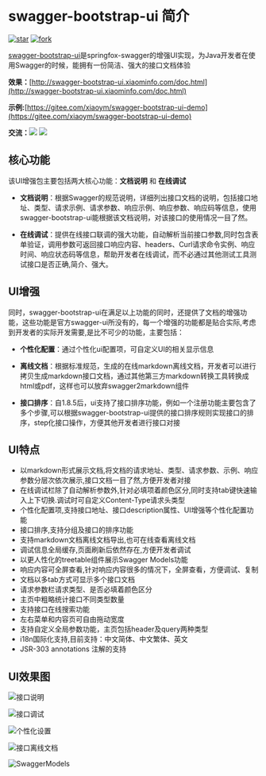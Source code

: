 # swagger-bootstrap-ui 简介

[![star](https://gitee.com/xiaoym/swagger-bootstrap-ui/badge/star.svg?theme=white)](https://gitee.com/xiaoym/swagger-bootstrap-ui/stargazers) [![fork](https://gitee.com/xiaoym/swagger-bootstrap-ui/badge/fork.svg?theme=white)](https://gitee.com/xiaoym/swagger-bootstrap-ui/members)

[swagger-bootstrap-ui](https://gitee.com/xiaoym/swagger-bootstrap-ui)是springfox-swagger的增强UI实现，为Java开发者在使用Swagger的时候，能拥有一份简洁、强大的接口文档体验



**效果：**[http://swagger-bootstrap-ui.xiaominfo.com/doc.html](http://swagger-bootstrap-ui.xiaominfo.com/doc.html)

**示例:**[https://gitee.com/xiaoym/swagger-bootstrap-ui-demo](https://gitee.com/xiaoym/swagger-bootstrap-ui-demo)

**交流：**[![](https://img.shields.io/badge/加入QQ1群-608374991满-red.svg)](//shang.qq.com/wpa/qunwpa?idkey=16b81902c23fbca82780fa107da1b6612e2ee44a05c4103c9176ad9d61c2f6bf) [![](https://img.shields.io/badge/加入QQ2群-621154782-red.svg)](//shang.qq.com/wpa/qunwpa?idkey=11e0a1453a6a3695bd8ed709fbc8359c9c48dd8538aaafbece7b84ecd325b91c)


## 核心功能

该UI增强包主要包括两大核心功能：**文档说明** 和 **在线调试**

- **文档说明**：根据Swagger的规范说明，详细列出接口文档的说明，包括接口地址、类型、请求示例、请求参数、响应示例、响应参数、响应码等信息，使用swagger-bootstrap-ui能根据该文档说明，对该接口的使用情况一目了然。

- **在线调试**：提供在线接口联调的强大功能，自动解析当前接口参数,同时包含表单验证，调用参数可返回接口响应内容、headers、Curl请求命令实例、响应时间、响应状态码等信息，帮助开发者在线调试，而不必通过其他测试工具测试接口是否正确,简介、强大。

## UI增强

同时，swagger-bootstrap-ui在满足以上功能的同时，还提供了文档的增强功能，这些功能是官方swagger-ui所没有的，每一个增强的功能都是贴合实际,考虑到开发者的实际开发需要,是比不可少的功能，主要包括：

- **个性化配置**：通过个性化ui配置项，可自定义UI的相关显示信息

- **离线文档**：根据标准规范，生成的在线markdown离线文档，开发者可以进行拷贝生成markdown接口文档，通过其他第三方markdown转换工具转换成html或pdf，这样也可以放弃swagger2markdown组件

- **接口排序**：自1.8.5后，ui支持了接口排序功能，例如一个注册功能主要包含了多个步骤,可以根据swagger-bootstrap-ui提供的接口排序规则实现接口的排序，step化接口操作，方便其他开发者进行接口对接

## UI特点

- 以markdown形式展示文档,将文档的请求地址、类型、请求参数、示例、响应参数分层次依次展示,接口文档一目了然,方便开发者对接
- 在线调试栏除了自动解析参数外,针对必填项着颜色区分,同时支持tab键快速输入上下切换.调试时可自定义Content-Type请求头类型
- 个性化配置项,支持接口地址、接口description属性、UI增强等个性化配置功能
- 接口排序,支持分组及接口的排序功能
- 支持markdown文档离线文档导出,也可在线查看离线文档
- 调试信息全局缓存,页面刷新后依然存在,方便开发者调试
- 以更人性化的treetable组件展示Swagger Models功能
- 响应内容可全屏查看,针对响应内容很多的情况下，全屏查看，方便调试、复制
- 文档以多tab方式可显示多个接口文档
- 请求参数栏请求类型、是否必填着颜色区分
- 主页中粗略统计接口不同类型数量
- 支持接口在线搜索功能
- 左右菜单和内容页可自由拖动宽度
- 支持自定义全局参数功能，主页包括header及query两种类型
- i18n国际化支持,目前支持：中文简体、中文繁体、英文
- JSR-303 annotations 注解的支持


## UI效果图

![接口说明](https://doc.xiaominfo.com/static/des.png)

![接口调试](https://doc.xiaominfo.com/static/debug.png)

![个性化设置](https://doc.xiaominfo.com/static/settings.png)

![接口离线文档](https://doc.xiaominfo.com/static/markdown.png)

![SwaggerModels](https://doc.xiaominfo.com/static/models.png)